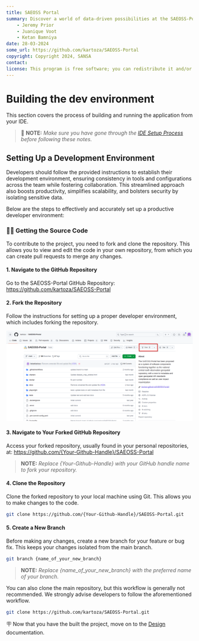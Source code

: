 ```yaml
---
title: SAEOSS Portal
summary: Discover a world of data-driven possibilities at the SAEOSS-Portal, where information converges to empower data sharing and decision-making.
    - Jeremy Prior
    - Juanique Voot
    - Ketan Bamniya
date: 28-03-2024
some_url: https://github.com/kartoza/SAEOSS-Portal
copyright: Copyright 2024, SANSA
contact:
license: This program is free software; you can redistribute it and/or modify it under the terms of the GNU Affero General Public License as published by the Free Software Foundation; either version 3 of the License, or (at your option) any later version.
---
```


# Building the dev environment

This section covers the process of building and running the application from your IDE.

> 🚩 **NOTE:** *Make sure you have gone through the [IDE Setup Process](ide-setup.md) before following these notes.*

<!-- 
Press `Ctrl -> P` 1️⃣ and then `>`and search for `Rebuild`. Select `Dev Containers: Rebuild and Reopen in Container`2️⃣. This will essentially mount your code tree inside a docker container and switch the development context of VSCode to be inside the container where all of the python etc. dependencies will be installed.

![image.png](img/building-1.png)

Once the task is running, a notification 1️⃣ will be shown in the bottom right of the VSCode window. Clicking in the notification will show you the setup progress 2️⃣. Note that this make take quite a while depending on the internet bandwidth you have and the CPU power of your machine.

![image.png](img/building-2.png)
## Open a dev container terminal

Open  terminal within the dev container context by clicking the `+`icon in the terminal pane 1️⃣. The new terminal 2️⃣ will show up in the list of running terminals 3️⃣

![image.png](img/building-3.png)

## Install FrontEnd libraries

```
make frontend-dev
```

![image.png](img/building-4.png)


## Run django migration

```
cd /home/web/project/django_project
python manage.py migrate
```
## Create super user

```
cd /home/web/project/django_project
python manage.py createsuperuser
```

During this process you will be prompted for your user name (defaults to root), email address and a password (which you need to confirm). Complete these as needed.


## Viewing your test instance

After completing the steps above, you should have the development server available on port 2000 of your local host:

```
http://localhost:2000
```

![image.png](img/building-5.png)

The site will be rather bare bones since it will need to be configured in the admin area to set up the theme etc. -->

## Setting Up a Development Environment

Developers should follow the provided instructions to establish their development environment, ensuring consistency in tools and configurations across the team while fostering collaboration. This streamlined approach also boosts productivity, simplifies scalability, and bolsters security by isolating sensitive data.

Below are the steps to effectively and accurately set up a productive developer environment:

### 👩‍💻 Getting the Source Code

To contribute to the project, you need to fork and clone the repository. This allows you to view and edit the code in your own repository, from which you can create pull requests to merge any changes.

#### 1. Navigate to the GitHub Repository

Go to the SAEOSS-Portal GitHub Repository: https://github.com/kartoza/SAEOSS-Portal

#### 2. Fork the Repository

Follow the instructions for setting up a proper developer environment, which includes forking the repository.

![fork](./img/fork-1.png)

#### 3. Navigate to Your Forked GitHub Repository

Access your forked repository, usually found in your personal repositories, at: https://github.com/{Your-Github-Handle}/SAEOSS-Portal
> **NOTE:** *Replace {Your-Github-Handle} with your GitHub handle name to fork your repository.*

#### 4. Clone the Repository

Clone the forked repository to your local machine using Git. This allows you to make changes to the code.

```bash
git clone https://github.com/{Your-Github-Handle}/SAEOSS-Portal.git
```

#### 5. Create a New Branch

Before making any changes, create a new branch for your feature or bug fix. This keeps your changes isolated from the main branch.

```bash
git branch {name_of_your_new_branch}
```
> **NOTE:** *Replace {name_of_your_new_branch} with the preferred name of your branch.*

You can also clone the main repository, but this workflow is generally not recommended. We strongly advise developers to follow the aforementioned workflow.

```bash
git clone https://github.com/kartoza/SAEOSS-Portal.git
```

🪧 Now that you have the built the project, move on to the [Design](design.md) documentation.

